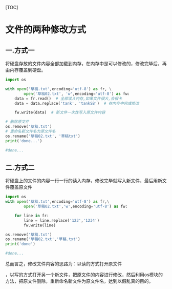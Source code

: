 [TOC]

# 文件的两种修改方式

## 一.方式一

将硬盘存放的文件内容全部加载到内存，在内存中是可以修改的，修改完毕后，再由内存覆盖到硬盘。

```python
import os

with open('草稿.txt',encoding='utf-8') as fr, \
        open('草稿02.txt', 'w',encoding='utf-8') as fw:
    data = fr.read()  # 全部读入内存,如果文件很大,会很卡
    data = data.replace('tank', 'tankSB')  # 在内存中完成修改

    fw.write(data)  # 新文件一次性写入原文件内容

# 删除原文件
os.remove('草稿.txt')
# 重命名新文件名为原文件名
os.rename('草稿02.txt', '草稿txt')
print('done...')

#done...
```

## 二.方式二

将硬盘上的文件的内容一行一行的读入内存，修改完毕就写入新文件，最后用新文件覆盖原文件

```python
import os
with open('草稿.txt',encoding='utf-8') as fr,\
        open('草稿02.txt','w',encoding='utf-8') as fw:

    for line in fr:
        line = line.replace('123','1234')
        fw.write(line)

os.remove('草稿.txt')
os.rename('草稿02.txt','草稿.txt')
print('done')

#done...
```

总而言之，修改文件内容的思路为：以读的方式打开原文件

，以写的方式打开另一个新文件，把原文件的内容进行修改，然后利用os模块的方法，把原文件删除，重新命名新文件为原文件名，达到以假乱真的目的。